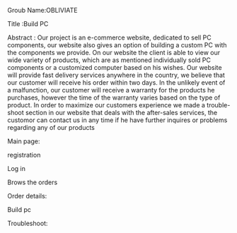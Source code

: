 Groub Name:OBLIVIATE


Title :Build PC 


Abstract :
Our project is an e-commerce website, dedicated to sell PC components, our website also gives an option of building a custom PC with the components we provide. On our website the client is able to view our wide variety of products, which are as mentioned individually sold PC components or a customized computer based on his wishes.
Our website will provide fast delivery services anywhere in the country, we believe that our customer will receive his order within two days. In the unlikely event of a malfunction, our customer will receive a warranty for the products he purchases, however the time of the warranty varies based on the type of product.
In order to maximize our customers experience we made a trouble-shoot section in our website that deals with the after-sales services, the customor can contact us in any time if he have further inquires or problems regarding any of our products

Main page:

registration

Log in

Brows the orders

Order details:

Build pc

Troubleshoot:
